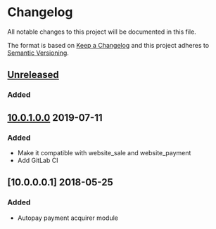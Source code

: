 # Changelog
All notable changes to this project will be documented in this file.

The format is based on [Keep a Changelog](http://keepachangelog.com/en/1.0.0/)
and this project adheres to [Semantic Versioning](http://semver.org/spec/v2.0.0.html).

## [Unreleased]
### Added

## [10.0.1.0.0] 2019-07-11
### Added
- Make it compatible with website_sale and website_payment
- Add GitLab CI

## [10.0.0.0.1] 2018-05-25
### Added
- Autopay payment acquirer module

[10.0.1.0.0]: https://gitlab.horanet.com/maximilien.tantin/payment_autopay/compare/10.0.0.0.1...10.0.1.0.0
[Unreleased]: https://gitlab.horanet.com/maximilien.tantin/payment_autopay/compare/10.0.1.0.0...master